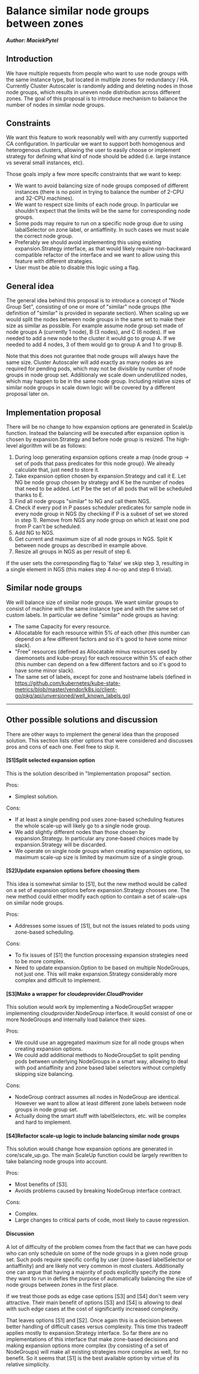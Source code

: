 # Balance similar node groups between zones
##### Author: MaciekPytel

## Introduction
We have multiple requests from people who want to use node groups with the same
instance type, but located in multiple zones for redundancy / HA. Currently
Cluster Autoscaler is randomly adding and deleting nodes in those node groups,
which results in uneven node distribution across different zones. The goal of
this proposal is to introduce mechanism to balance the number of nodes in
similar node groups.

## Constraints
We want this feature to work reasonably well with any currently
supported CA configuration. In particular we want to support both homogenous and heterogenous clusters,
allowing the user to easily choose or implement strategy for defining what kind
of node should be added (i.e. large instance vs several small instances, etc).

Those goals imply a few more specifc constraints that we want to keep:
 * We want to avoid balancing size of node groups composed of different instances
(there is no point in trying to balance the number of 2-CPU and 32-CPU
machines).
 * We want to respect size limits of each node group. In particular we shouldn't
 expect that the limits will be the same for corresponding node groups.
 * Some pods may require to run on a specific node group due to using
   labalSelector on zone label, or antiaffinity. In such cases we must scale the
   correct node group.
 * Preferably we should avoid implementing this using existing
   expansion.Strategy interface, as that would likely require non-backward
   compatible refactor of the interface and we want to allow using this feature
   with different strategies.
 * User must be able to disable this logic using a flag.

## General idea
The general idea behind this proposal is to introduce a concept of "Node Group
Set", consisting of one or more of "similar" node groups (the definition of
"similar" is provided in separate section). When scaling up we would split the
nodes between node groups in the same set to make their size as similar as
possible. For example assume node group set made of node groups A (currently 1 node), B (3 nodes), and C (6 nodes).
If we needed to add a new node to the cluster it would go to group A. If we
needed to add 4 nodes, 3 of them would go to group A and 1 to group B.

Note that this does not gurantee that node groups will always have the same
size. Cluster Autoscaler will add exactly as many nodes as are required for
pending pods, which may not be divisible by number of node groups in node group
set. Additionaly we scale down underutilized nodes, which may happen to be in
the same node group. Including relative sizes of similar node groups in scale
down logic will be covered by a different proposal later on.

## Implementation proposal
There will be no change to how expansion options are generated in ScaleUp
function. Instead the balancing will be executed after expansion option is
chosen by expansion.Strategy and before node group is resized. The high-level
algorithm will be as follows:
1. During loop generating expansion options create a map {node group -> set of
   pods that pass predicates for this node group}. We already calculate that,
   just need to store it.
2. Take expansion option chosen by expansion.Strategy and call it E. Let NG be node group
   chosen by strategy and K be the number of nodes that need to be added. Let P
   be the set of all pods that will be scheduled thanks to E.
3. Find all node groups "similar" to NG and call them NGS.
4. Check if every pod in P passes scheduler predicates for sample node in every
   node group in NGS (by checking if P is a subset of set we stored in step 1).
   Remove from NGS any node group on which at least one pod from P can't be
   scheduled.
5. Add NG to NGS.
6. Get current and maximum size of all node groups in NGS. Split K between node
   groups as described in example above.
7. Resize all groups in NGS as per result of step 6.

If the user sets the corresponding flag to 'false' we skip step 3,
resulting in a single element in NGS (this makes step 4 no-op and step 6 trivial).

## Similar node groups
We will balance size of similar node groups. We want similar groups to consist
of machine with the same instance type and with the same set of custom labels.
In particular we define "similar" node groups as having:
 * The same Capacity for every resource.
 * Allocatable for each resource within 5% of each other (this number can depend on a
   few different factors and so it's good to have some minor slack).
 * "Free" resources (defined as Allocatable minus resources used by daemonsets and
   kube-proxy) for each resource within 5% of each other (this number can depend on a
   few different factors and so it's good to have some minor slack).
 * The same set of labels, except for zone and hostname labels (defined in
   https://github.com/kubernetes/kube-state-metrics/blob/master/vendor/k8s.io/client-go/pkg/api/unversioned/well_known_labels.go)

---

## Other possible solutions and discussion
There are other ways to implement the general idea than the proposed solution.
This section lists other options that were considered and discusses pros and
cons of each one. Feel free to skip it.

#### [S1]Split selected expansion option
This is the solution described in "Implementation proposal" section.

Pros:
 * Simplest solution.

Cons:
 * If at least a single pending pod uses zone-based scheduling features the
   whole scale-up will likely go to a single node group.
 * We add slightly different nodes than those chosen by expansion.Strategy. In
   particular any zone-based choices made by expansion.Strategy will be
   discarded.
 * We operate on single node groups when creating expansion options, so maximum
   scale-up size is limited by maximum size of a single group.

#### [S2]Update expansion options before choosing them
This idea is somewhat similar to [S1], but the new method would be called
on a set of expansion options before expansion.Strategy chooses one. The new
method could either modify each option to contain a set of scale-ups on similar
node groups.

Pros:
 * Addresses some issues of [S1], but not the issues related to pods using
   zone-based scheduling.

Cons:
 * To fix issues of [S1] the function processing expansion strategies need to be
   more complex.
 * Need to update expansion.Option to be based on multiple NodeGroups, not just
   one. This will make expansion.Strategy considerably more complex and difficult to implement.

#### [S3]Make a wrapper for cloudeprovider.CloudProvider
This solution would work by implementing a NodeGroupSet wrapper implementing
cloudprovider.NodeGroup interface. It would consist of one or more
NodeGroups and internally load balance their sizes.

Pros:
 * We could use an aggregated maximum size for all node groups when creating
   expansion options.
 * We could add additional methods to NodeGroupSet to split pending pods between
   underlying NodeGroups in a smart way, allowing to deal with pod antiaffinity
   and zone based label selectors without completly skipping size balancing.

Cons:
 * NodeGroup contract assumes all nodes in NodeGroup are identical. However we
   want to allow at least different zone labels between node groups in node
   group set.
 * Actually doing the smart stuff with labelSelectors, etc. will be complex and
   hard to implement.

#### [S4]Refactor scale-up logic to include balancing similar node groups
This solution would change how expansion options are generated in
core/scale_up.go. The main ScaleUp function could be largely rewritten to take
balancing node groups into account.

Pros:
 * Most benefits of [S3].
 * Avoids problems caused by breaking NodeGroup interface contract.

Cons:
 * Complex.
 * Large changes to critical parts of code, most likely to cause regression.

#### Discussion
A lot of difficulty of the problem comes from the fact that we can have pods who
can only schedule on some of the node groups in a given node group set.
Such pods require specific config by user (zone-based labelSelector or
antiaffinity) and are likely not very common in most
clusters. Additionally one can argue that having a majority of pods explicitly
specify the zone they want to run in defies the purpose of
automatically balancing the size of node groups between zones in the first place.

If we treat those pods as edge case options [S3] and [S4] don't seem very
attractive. Their main benefit of options [S3] and [S4] is allowing to deal with
such edge cases at the cost of significantly increased complexity.

That leaves options [S1] and [S2]. Once again this is a decision between better
handling of difficult cases versus complexity. This time this tradeoff applies
mostly to expansion.Strategy interface. So far there are no implementations of
this interface that make zone-based decisions and making expansion options more
complex (by consisting of a set of NodeGroups) will make all existing strategies
more complex as well, for no benefit. So it seems that [S1] is the best
available option by virtue of its relative simplicity.
